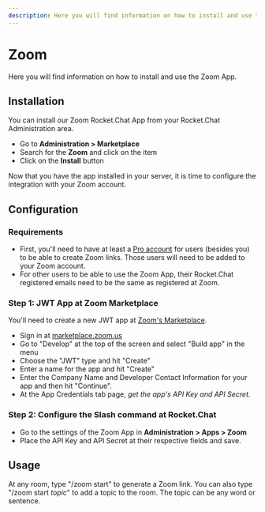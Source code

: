 ```yaml
---
description: Here you will find information on how to install and use the Zoom App.
---
```


# Zoom

Here you will find information on how to install and use the Zoom App.

## Installation

You can install our Zoom Rocket.Chat App from your Rocket.Chat Administration area.

* Go to **Administration > Marketplace**
* Search for the **Zoom** and click on the item
* Click on the **Install** button

Now that you have the app installed in your server, it is time to configure the integration with your Zoom account.

## Configuration

### Requirements

* First, you'll need to have at least a [Pro account](https://zoom.us/pricing) for users (besides you) to be able to create Zoom links. Those users will need to be added to your Zoom account.
* For other users to be able to use the Zoom App, their Rocket.Chat registered emails need to be the same as registered at Zoom.

### Step 1: JWT App at Zoom Marketplace

You'll need to create a new JWT app at [Zoom's Marketplace](https://marketplace.zoom.us).

* Sign in at [marketplace.zoom.us](https://marketplace.zoom.us)
* Go to "Develop" at the top of the screen and select "Build app" in the menu
* Choose the "JWT" type and hit "Create"
* Enter a name for the app and hit "Create"
* Enter the Company Name and Developer Contact Information for your app and then hit "Continue".
* At the App Credentials tab page, _get the app's API Key and API Secret_.

### Step 2: Configure the Slash command at Rocket.Chat

* Go to the settings of the Zoom App in **Administration > Apps > Zoom**
* Place the API Key and API Secret at their respective fields and save.

## Usage

At any room, type "/zoom start" to generate a Zoom link. You can also type "/zoom start _topic_" to add a topic to the room. The topic can be any word or sentence.

